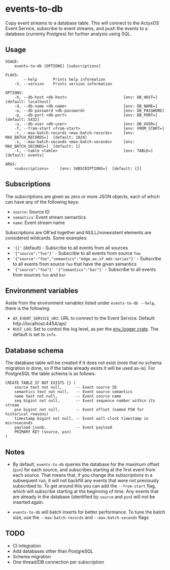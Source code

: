 # events-to-db

Copy event streams to a database table. This will connect to the ActyxOS Event Service, subscribe to event streams, and
push the events to a database (currenty Postgres) for further analysis using SQL.

## Usage

```
USAGE:
    events-to-db [OPTIONS] [subscriptions]

FLAGS:
        --help       Prints help information
    -V, --version    Prints version information

OPTIONS:
    -h, --db-host <db-host>                         [env: DB_HOST=]  [default: localhost]
    -d, --db-name <db-name>                         [env: DB_NAME=]
    -w, --db-password <db-password>                 [env: DB_PASSWORD]
    -p, --db-port <db-port>                         [env: DB_PORT=]  [default: 5432]
    -u, --db-user <db-user>                         [env: DB_USER=]
    -f, --from-start <from-start>                   [env: FROM_START=]
    -r, --max-batch-records <max-batch-records>     [env: MAX_BATCH_RECORDS=]  [default: 1024]
    -s, --max-batch-seconds <max-batch-seconds>     [env: MAX_BATCH_SECONDS=]  [default: 1]
    -t, --table <table>                             [env: TABLE=]  [default: events]

ARGS:
    <subscriptions>     [env: SUBSCRIPTIONS=]  [default: {}]
```

## Subscriptions

The subscriptions are given as zero or more JSON objects, each of which can have any of the following keys:

- `source`: Source ID
- `semantics`: Event stream semantics
- `name`: Event stream name

Subscriptions are OR'ed together and NULL/nonexistent elements are considered wildcards. Some examples:

- `'{}'` (default) - Subscribe to all events from all sources
- `'{"source":"foo"}'` - Subscribe to all events from source `foo`
- `'{"source":"foo","semantics":"edge.ax.sf.mdc-series"}'` - Subscribe to all events from source `foo` that have the given semantics
- `'{"source":"foo"}' '{"semantics":"bar"}'` - Subscribe to all events from sources `foo` and `bar`

## Environment variables

Aside from the environment variables listed under `events-to-db --help`, there is the following:

- `AX_EVENT_SERVICE_URI`: URL to connect to the Event Service. Default: http://localhost:4454/api/
- `RUST_LOG`: Set to control the log level, as per the [env_logger crate](https://docs.rs/env_logger/0.8.2/env_logger/).
  The default is set to `info`.

## Database schema

The database table will be created if it does not exist (note that no schema migration is done, so if the table already
exists it will be used as-is). For PostgreSQL the table schema is as follows:

```
CREATE TABLE IF NOT EXISTS {} (
    source text not null,      -- Event source ID
    semantics text not null,   -- Event source semantics
    name text not null,        -- Event source name
    seq bigint not null,       -- Event sequence number within its stream
    psn bigint not null,       -- Event offset (named PSN for historical reasons)
    timestamp bigint not null, -- Event wall-clock timestamp in microseconds
    payload jsonb,             -- Event payload
    PRIMARY KEY (source, psn)
)
```

## Notes

- By default, `events-to-db` queries the database for the maximum offset (`psn`) for each source, and subscribes
  starting at the first event from each source. That means that, if you change the subscriptions in a subsequent run,
  it will not backfill any events that were not previously subscribed to. To get around this you can add the `--from-start`
  flag, which will subscribe starting at the beginning of time. Any events that are already in the database (identified
  by `source` and `psn`) will not be inserted again.

- `events-to-db` will batch inserts for better performance. To tune the batch size, use the `--max-batch-records` and
  `--max-batch-seconds` flags

## TODO

- CI integration
- Add databases other than PostgreSQL
- Schema migration
- One thread/DB connection per subscription
